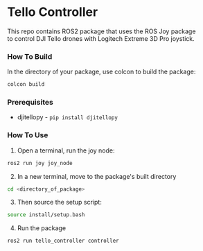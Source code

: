 # Tello Controller
This repo contains ROS2 package that uses the ROS Joy package  
to control DJI Tello drones with Logitech Extreme 3D Pro joystick.  
### How To Build
In the directory of your package, use colcon to build the package:
```bash
colcon build
```
### Prerequisites
* djitellopy - `pip install djitellopy`

### How To Use
1. Open a terminal, run the joy node:
```bash
ros2 run joy joy_node
```
2. In a new terminal, move to the package's built directory
```bash
cd <directory_of_package>
```
3. Then source the setup script:
```bash
source install/setup.bash
```
4. Run the package
```bash
ros2 run tello_controller controller
